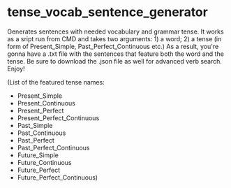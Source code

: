 # tense_vocab_sentence_generator
Generates sentences with needed vocabulary and grammar tense.
It works as a sript run from CMD and takes two arguments: 1) a word; 2) a tense (in form of Present_Simple, Past_Perfect_Continuous etc.)
As a result, you're gonna have a .txt file with the sentences that feature both the word and the tense.
Be sure to download the .json file as well for advanced verb search.
Enjoy!

(List of the featured tense names:
- Present_Simple
- Present_Continuous
- Present_Perfect
- Present_Perfect_Continuous
- Past_Simple
- Past_Continuous
- Past_Perfect
- Past_Perfect_Continuous
- Future_Simple
- Future_Continuous
- Future_Perfect
- Future_Perfect_Continuous)
